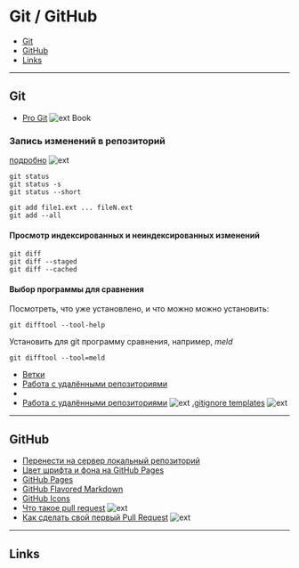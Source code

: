 Git / GitHub
============


* [Git](#git)
* [GitHub](#github)
* [Links](#links)

----

Git
---

- [Pro Git](https://git-scm.com/book/ru/v2) ![ext][ext] Book


### Запись изменений в репозиторий

[подробно](https://git-scm.com/book/ru/v2/%D0%9E%D1%81%D0%BD%D0%BE%D0%B2%D1%8B-Git-%D0%97%D0%B0%D0%BF%D0%B8%D1%81%D1%8C-%D0%B8%D0%B7%D0%BC%D0%B5%D0%BD%D0%B5%D0%BD%D0%B8%D0%B9-%D0%B2-%D1%80%D0%B5%D0%BF%D0%BE%D0%B7%D0%B8%D1%82%D0%BE%D1%80%D0%B8%D0%B9) ![ext][ext]

```
git status
git status -s
git status --short
```

```
git add file1.ext ... fileN.ext
git add --all
```

#### Просмотр индексированных и неиндексированных изменений

```
git diff
git diff --staged
git diff --cached
```

#### Выбор программы для сравнения

Посмотреть, что уже установлено, и что можно можно установить:

```git difftool --tool-help```

Установить для git программу сравнения, например, _meld_

```git difftool --tool=meld```




  - [Ветки](branches.md)
  - [Работа с удалёнными репозиториями](remote.md)
  -
  - [Работа с удалёнными репозиториями](https://git-scm.com/book/ru/v2/%D0%9E%D1%81%D0%BD%D0%BE%D0%B2%D1%8B-Git-%D0%A0%D0%B0%D0%B1%D0%BE%D1%82%D0%B0-%D1%81-%D1%83%D0%B4%D0%B0%D0%BB%D1%91%D0%BD%D0%BD%D1%8B%D0%BC%D0%B8-%D1%80%D0%B5%D0%BF%D0%BE%D0%B7%D0%B8%D1%82%D0%BE%D1%80%D0%B8%D1%8F%D0%BC%D0%B8) ![ext][ext]
  [.gitignore templates](https://github.com/github/gitignore) ![ext][ext]

----

<a href="github"></a>

GitHub
-----

- [Перенести на сервер локальный репозиторий](repo2server.md)
- [Цвет шрифта и фона на GitHub Pages](pages_css.md)
- [GitHub Pages](pages.md)
- [GitHub Flavored Markdown](gfm.md)
- [GitHub Icons](github_icons.md)
- [Что такое pull request](http://ivan.rolik.name/2013/01/29/pull-request-without-fork-github/) ![ext][ext]
- [Как сделать свой первый Pull Request](https://rustycrate.ru/%D1%80%D1%83%D0%BA%D0%BE%D0%B2%D0%BE%D0%B4%D1%81%D1%82%D0%B2%D0%B0/2016/03/07/contributing.html) ![ext][ext]


----

<a href="links"></a>

Links
-----




[ext]: /i/link_ext.webp "External Link"
